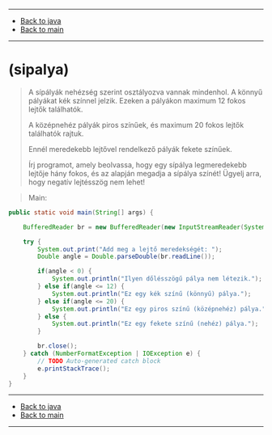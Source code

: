 
---

- [Back to java](../../java.md)
- [Back to main](../../../../README.md)

---

# (sipalya)

> A sípályák nehézség szerint osztályozva vannak mindenhol.
> A könnyű pályákat kék színnel jelzik.
> Ezeken a pályákon maximum 12 fokos lejtők találhatók. 
>
> A középnehéz pályák piros színűek, és maximum 20 fokos lejtők találhatók rajtuk. 
>
> Ennél meredekebb lejtővel rendelkező pályák fekete színűek. 
>
> Írj programot, amely beolvassa, hogy egy sípálya legmeredekebb lejtője hány fokos, 
> és az alapján megadja a sípálya színét! 
> Ügyelj arra, hogy negatív lejtésszög nem lehet! 

> Main:

```java
public static void main(String[] args) {

	BufferedReader br = new BufferedReader(new InputStreamReader(System.in));

	try {
		System.out.print("Add meg a lejtő meredekségét: ");
		Double angle = Double.parseDouble(br.readLine());

		if(angle < 0) {
			System.out.println("Ilyen dőlésszögű pálya nem létezik.");
		} else if(angle <= 12) {
			System.out.println("Ez egy kék színű (könnyű) pálya.");
		} else if(angle <= 20) {
			System.out.println("Ez egy piros színű (középnehéz) pálya.");
		} else {
			System.out.println("Ez egy fekete színű (nehéz) pálya.");
		}

		br.close();
	} catch (NumberFormatException | IOException e) {
		// TODO Auto-generated catch block
		e.printStackTrace();
	}
}
```

---

- [Back to java](../../java.md)
- [Back to main](../../../../README.md)

---
